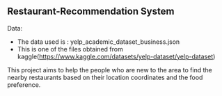 ## Restaurant-Recommendation System

Data:
* The data used is : yelp_academic_dataset_business.json
* This is one of the files obtained from kaggle(https://www.kaggle.com/datasets/yelp-dataset/yelp-dataset)

This project aims to help the people who are new to the area to find the nearby restaurants based on their location coordinates and the food preference.
